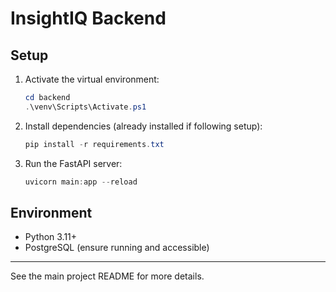 # InsightIQ Backend

## Setup

1. Activate the virtual environment:
   ```powershell
   cd backend
   .\venv\Scripts\Activate.ps1
   ```
2. Install dependencies (already installed if following setup):
   ```powershell
   pip install -r requirements.txt
   ```
3. Run the FastAPI server:
   ```powershell
   uvicorn main:app --reload
   ```

## Environment
- Python 3.11+
- PostgreSQL (ensure running and accessible)

---

See the main project README for more details.
